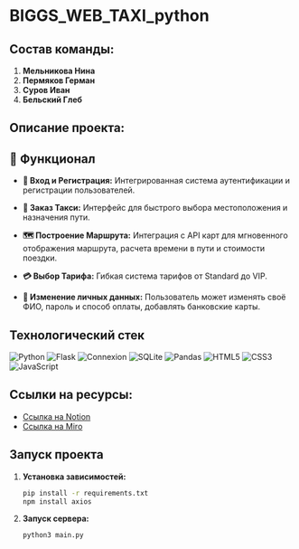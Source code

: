 # BIGGS_WEB_TAXI_python

## Состав команды:
1. **Мельникова Нина**
2. **Пермяков Герман**
3. **Суров Иван**
4. **Бельский Глеб**

## Описание проекта:
  
## 🚀 Функционал

- **🔑 Вход и Регистрация:**
  Интегрированная система аутентификации и регистрации пользователей.

- **🚕 Заказ Такси:**
  Интерфейс для быстрого выбора местоположения и назначения пути.

- **🗺️ Построение Маршрута:**
  Интеграция с API карт для мгновенного отображения маршрута, расчета времени в пути и стоимости поездки.

- **💳 Выбор Тарифа:**
  Гибкая система тарифов от Standard до VIP.

- **👤 Изменение личных данных:**
  Пользователь может изменять своё ФИО, пароль и способ оплаты, добавлять банковские карты.

## Технологический стек

![Python](https://img.shields.io/badge/Python-3776AB?style=flat-square&logo=python&logoColor=white) ![Flask](https://img.shields.io/badge/Flask-000000?style=flat-square&logo=flask&logoColor=white) ![Connexion](https://img.shields.io/badge/Connexion-4EA94B?style=flat-square&logo=swagger&logoColor=white) ![SQLite](https://img.shields.io/badge/SQLite-07405E?style=flat-square&logo=sqlite&logoColor=white) ![Pandas](https://img.shields.io/badge/Pandas-150458?style=flat-square&logo=pandas&logoColor=white) ![HTML5](https://img.shields.io/badge/HTML5-E34F26?style=flat-square&logo=html5&logoColor=white) ![CSS3](https://img.shields.io/badge/CSS3-1572B6?style=flat-square&logo=css3&logoColor=white) ![JavaScript](https://img.shields.io/badge/JavaScript-F7DF1E?style=flat-square&logo=javascript&logoColor=black)


## Ссылки на ресурсы:
- [Ссылка на Notion](https://www.notion.so/017c395844324956ab7328ff112ed29e?v=5f43e7ec868747ea97d6133f9e46269c&pvs=4)
- [Ссылка на Miro](https://miro.com/app/board/uXjVKaRqYCQ=/)

## Запуск проекта 

1. **Установка зависимостей:** 
    ```bash
    pip install -r requirements.txt
    npm install axios
    ```
2. **Запуск сервера:** 
    ```bash
    python3 main.py
    ```
